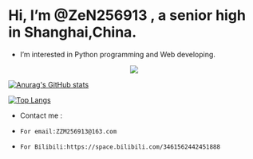 <HTML>
<h1>Hi, I’m @ZeN256913 , a senior high in Shanghai,China.</h1>

- I’m interested in Python programming and Web developing.

<p align="center">
  <a href="https://skillicons.dev">
    <img src="https://skillicons.dev/icons?i=python,flask,html,css,javascript,vim&perline=3" />
  </a>
</p>

[![Anurag's GitHub stats](https://github-readme-stats.vercel.app/api?username=ZeN256913)](https://github.com/anuraghazra/github-readme-stats)

[![Top Langs](https://github-readme-stats.vercel.app/api/top-langs/?username=ZeN256913&layout=compact)](https://github.com/anuraghazra/github-readme-stats)

- Contact me :
-     For email:ZZM256913@163.com
-     For Bilibili:https://space.bilibili.com/3461562442451888
</HTML>
<!---
ZeN256913/ZeN256913 is a ✨ special ✨ repository because its `README.md` (this file) appears on your GitHub profile.
You can click the Preview link to take a look at your changes.
--->
